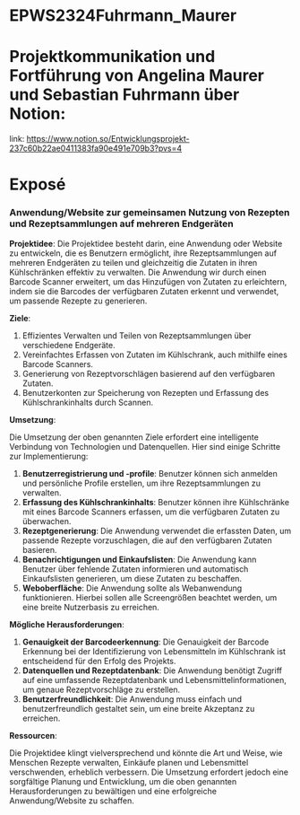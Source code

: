 # EPWS2324Fuhrmann_Maurer


# Projektkommunikation und Fortführung von Angelina Maurer und Sebastian Fuhrmann über Notion:

link: https://www.notion.so/Entwicklungsprojekt-237c60b22ae0411383fa90e491e709b3?pvs=4

# Exposé 
### **Anwendung/Website zur gemeinsamen Nutzung von Rezepten und Rezeptsammlungen auf mehreren Endgeräten** 

**Projektidee**:
Die Projektidee besteht darin, eine Anwendung oder Website zu entwickeln, die es Benutzern ermöglicht, ihre Rezeptsammlungen auf mehreren Endgeräten zu teilen und gleichzeitig die Zutaten in ihren Kühlschränken effektiv zu verwalten. Die Anwendung wir durch einen Barcode Scanner erweitert, um das Hinzufügen von Zutaten zu erleichtern, indem sie die Barcodes der  verfügbaren Zutaten erkennt und verwendet, um passende Rezepte zu generieren.

**Ziele**:

1. Effizientes Verwalten und Teilen von Rezeptsammlungen über verschiedene Endgeräte.
2. Vereinfachtes Erfassen von Zutaten im Kühlschrank, auch mithilfe eines Barcode Scanners.
3. Generierung von Rezeptvorschlägen basierend auf den verfügbaren Zutaten.
4. Benutzerkonten zur Speicherung von Rezepten und Erfassung des Kühlschrankinhalts durch Scannen.

**Umsetzung**:

Die Umsetzung der oben genannten Ziele erfordert eine intelligente Verbindung von Technologien und Datenquellen. Hier sind einige Schritte zur Implementierung:

1. **Benutzerregistrierung und -profile**: Benutzer können sich anmelden und persönliche Profile erstellen, um ihre Rezeptsammlungen zu verwalten.
2. **Erfassung des Kühlschrankinhalts**: Benutzer können ihre Kühlschränke mit eines Barcode Scanners erfassen, um die verfügbaren Zutaten zu überwachen. 
3. **Rezeptgenerierung**: Die Anwendung verwendet die erfassten Daten, um passende Rezepte vorzuschlagen, die auf den verfügbaren Zutaten basieren.
4. **Benachrichtigungen und Einkaufslisten**: Die Anwendung kann Benutzer über fehlende Zutaten informieren und automatisch Einkaufslisten generieren, um diese Zutaten zu beschaffen.
5. **Weboberfläche**: Die Anwendung sollte als Webanwendung funktionieren. Hierbei sollen alle Screengrößen beachtet werden, um eine breite Nutzerbasis zu erreichen.

**Mögliche Herausforderungen**:

1. **Genauigkeit der Barcodeerkennung**: Die Genauigkeit der Barcode Erkennung bei der Identifizierung von Lebensmitteln im Kühlschrank ist entscheidend für den Erfolg des Projekts.
2. **Datenquellen und Rezeptdatenbank**: Die Anwendung benötigt Zugriff auf eine umfassende Rezeptdatenbank und Lebensmittelinformationen, um genaue Rezeptvorschläge zu erstellen.
3. **Benutzerfreundlichkeit**: Die Anwendung muss einfach und benutzerfreundlich gestaltet sein, um eine breite Akzeptanz zu erreichen.

**Ressourcen**:

Die Projektidee klingt vielversprechend und könnte die Art und Weise, wie Menschen Rezepte verwalten, Einkäufe planen und Lebensmittel verschwenden, erheblich verbessern. Die Umsetzung erfordert jedoch eine sorgfältige Planung und Entwicklung, um die oben genannten Herausforderungen zu bewältigen und eine erfolgreiche Anwendung/Website zu schaffen.

